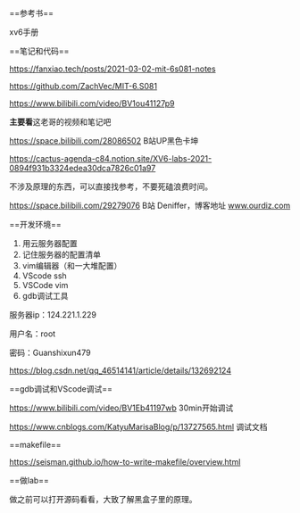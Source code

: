 ==参考书==

xv6手册



==笔记和代码==

https://fanxiao.tech/posts/2021-03-02-mit-6s081-notes

https://github.com/ZachVec/MIT-6.S081

https://www.bilibili.com/video/BV1ou41127p9

**主要看**这老哥的视频和笔记吧

https://space.bilibili.com/28086502  B站UP黑色卡坤

https://cactus-agenda-c84.notion.site/XV6-labs-2021-0894f931b3324edea30dca7826c01a97

不涉及原理的东西，可以直接找参考，不要死磕浪费时间。

https://space.bilibili.com/29279076 B站 Deniffer，博客地址  www.ourdiz.com  



==开发环境==

1. 用云服务器配置
2. 记住服务器的配置清单
3. vim编辑器（和一大堆配置）
4. VScode ssh 
5. VSCode vim
6. gdb调试工具

服务器ip：124.221.1.229

用户名：root

密码：Guanshixun479

https://blog.csdn.net/qq_46514141/article/details/132692124



==gdb调试和VScode调试==

https://www.bilibili.com/video/BV1Eb41197wb  30min开始调试

https://www.cnblogs.com/KatyuMarisaBlog/p/13727565.html  调试文档



==makefile==

https://seisman.github.io/how-to-write-makefile/overview.html

==做lab==

做之前可以打开源码看看，大致了解黑盒子里的原理。

